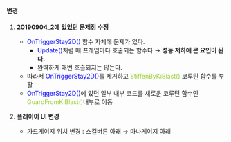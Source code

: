 #### 변경

1. **20190904_2에 있었던 문제점 수정**
    - <class id="Bcolor">OnTriggerStay2D()</class> 함수 자체에 문제가 있다.
        - <class id="Bcolor">Update()</class>처럼 매 프레임마다 호출되는 함수다 → **성능 저하에 큰 요인이 된다.**
        - 완벽하게 매번 호출되지는 않는다.
    - 따라서 <class id="Bcolor">OnTriggerStay2D()</class>를 제거하고    <class id="YGcolor">StiffenByKiBlast()</class> 코루틴 함수를 부활
    - <class id="Bcolor">OnTriggerStay2D()</class>에 있던 일부 내부 코드를 새로운 코루틴 함수인 <class id="YGcolor">GuardFromKiBlast()</class>내부로 이동

2. **플레이어 UI 변경**
    - 가드게이지 위치 변경 : 스킬버튼 아래 → 마나게이지 아래
    
<style>
  #Rcolor{ color:red;}
  #Gcolor{ color:green;} #YGcolor { color:yellowgreen; }
  #Bcolor{ color:blue;}
</style>
